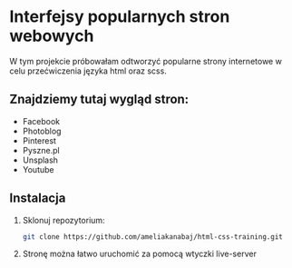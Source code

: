 # Interfejsy popularnych stron webowych

W tym projekcie próbowałam odtworzyć popularne strony internetowe w celu przećwiczenia języka html oraz scss.

## Znajdziemy tutaj wygląd stron:

- Facebook
- Photoblog
- Pinterest
- Pyszne.pl
- Unsplash
- Youtube
  
## Instalacja

1. Sklonuj repozytorium:
   ```bash
   git clone https://github.com/ameliakanabaj/html-css-training.git

2. Stronę można łatwo uruchomić za pomocą wtyczki live-server

